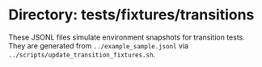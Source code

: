 # Directory: tests/fixtures/transitions

These JSONL files simulate environment snapshots for transition tests.
They are generated from `../example_sample.jsonl` via `../scripts/update_transition_fixtures.sh`.
